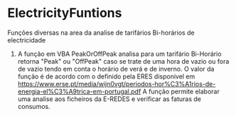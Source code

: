 # ElectricityFuntions
Funções diversas na area da analise de tarifários Bi-horários de electricidade

1) A função em VBA PeakOrOffPeak analisa para um tarifário Bi-Horário retorna "Peak" ou "OffPeak" caso se trate de uma hora de vazio ou fora de vazio
tendo em conta o horário de verá e de inverno.
O valor da função é de acordo com o definido pela ERES disponivel em https://www.erse.pt/media/wijn0vgt/periodos-hor%C3%A1rios-de-energia-el%C3%A9trica-em-portugal.pdf
A função permite elaborar uma analise aos ficheiros da E-REDES e verificar as faturas de consumos.
